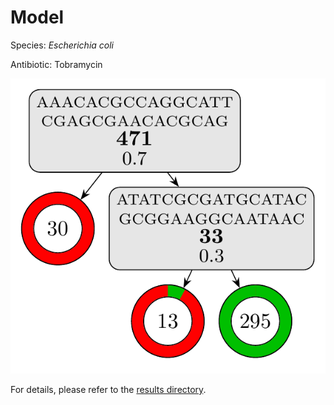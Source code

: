
# Model

Species: *Escherichia coli*

Antibiotic: Tobramycin

<a href="./model.pdf"><img src="./model.png" /></a>

For details, please refer to the [results directory](../../../../../results/cart_b/escherichia%20coli/tobramycin/repeat_6/).


